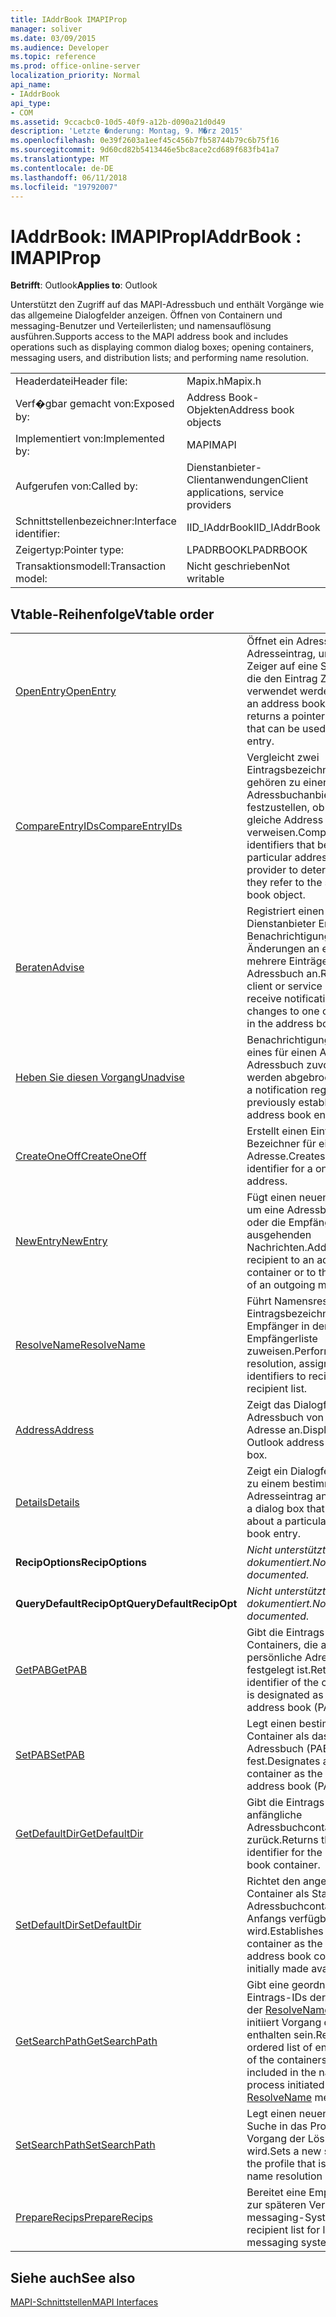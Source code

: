 ```yaml
---
title: IAddrBook IMAPIProp
manager: soliver
ms.date: 03/09/2015
ms.audience: Developer
ms.topic: reference
ms.prod: office-online-server
localization_priority: Normal
api_name:
- IAddrBook
api_type:
- COM
ms.assetid: 9ccacbc0-10d5-40f9-a12b-d090a21d0d49
description: 'Letzte �nderung: Montag, 9. M�rz 2015'
ms.openlocfilehash: 0e39f2603a1eef45c456b7fb58744b79c6b75f16
ms.sourcegitcommit: 9d60cd82b5413446e5bc8ace2cd689f683fb41a7
ms.translationtype: MT
ms.contentlocale: de-DE
ms.lasthandoff: 06/11/2018
ms.locfileid: "19792007"
---
```

# <a name="iaddrbook--imapiprop"></a><span data-ttu-id="2c923-103">IAddrBook: IMAPIProp</span><span class="sxs-lookup"><span data-stu-id="2c923-103">IAddrBook : IMAPIProp</span></span>

  
  
<span data-ttu-id="2c923-104">**Betrifft**: Outlook</span><span class="sxs-lookup"><span data-stu-id="2c923-104">**Applies to**: Outlook</span></span> 
  
<span data-ttu-id="2c923-105">Unterstützt den Zugriff auf das MAPI-Adressbuch und enthält Vorgänge wie das allgemeine Dialogfelder anzeigen. Öffnen von Containern und messaging-Benutzer und Verteilerlisten; und namensauflösung ausführen.</span><span class="sxs-lookup"><span data-stu-id="2c923-105">Supports access to the MAPI address book and includes operations such as displaying common dialog boxes; opening containers, messaging users, and distribution lists; and performing name resolution.</span></span>
  
|||
|:-----|:-----|
|<span data-ttu-id="2c923-106">Headerdatei</span><span class="sxs-lookup"><span data-stu-id="2c923-106">Header file:</span></span>  <br/> |<span data-ttu-id="2c923-107">Mapix.h</span><span class="sxs-lookup"><span data-stu-id="2c923-107">Mapix.h</span></span>  <br/> |
|<span data-ttu-id="2c923-108">Verf�gbar gemacht von:</span><span class="sxs-lookup"><span data-stu-id="2c923-108">Exposed by:</span></span>  <br/> |<span data-ttu-id="2c923-109">Address Book-Objekten</span><span class="sxs-lookup"><span data-stu-id="2c923-109">Address book objects</span></span>  <br/> |
|<span data-ttu-id="2c923-110">Implementiert von:</span><span class="sxs-lookup"><span data-stu-id="2c923-110">Implemented by:</span></span>  <br/> |<span data-ttu-id="2c923-111">MAPI</span><span class="sxs-lookup"><span data-stu-id="2c923-111">MAPI</span></span>  <br/> |
|<span data-ttu-id="2c923-112">Aufgerufen von:</span><span class="sxs-lookup"><span data-stu-id="2c923-112">Called by:</span></span>  <br/> |<span data-ttu-id="2c923-113">Dienstanbieter-Clientanwendungen</span><span class="sxs-lookup"><span data-stu-id="2c923-113">Client applications, service providers</span></span>  <br/> |
|<span data-ttu-id="2c923-114">Schnittstellenbezeichner:</span><span class="sxs-lookup"><span data-stu-id="2c923-114">Interface identifier:</span></span>  <br/> |<span data-ttu-id="2c923-115">IID_IAddrBook</span><span class="sxs-lookup"><span data-stu-id="2c923-115">IID_IAddrBook</span></span>  <br/> |
|<span data-ttu-id="2c923-116">Zeigertyp:</span><span class="sxs-lookup"><span data-stu-id="2c923-116">Pointer type:</span></span>  <br/> |<span data-ttu-id="2c923-117">LPADRBOOK</span><span class="sxs-lookup"><span data-stu-id="2c923-117">LPADRBOOK</span></span>  <br/> |
|<span data-ttu-id="2c923-118">Transaktionsmodell:</span><span class="sxs-lookup"><span data-stu-id="2c923-118">Transaction model:</span></span>  <br/> |<span data-ttu-id="2c923-119">Nicht geschrieben</span><span class="sxs-lookup"><span data-stu-id="2c923-119">Not writable</span></span>  <br/> |
   
## <a name="vtable-order"></a><span data-ttu-id="2c923-120">Vtable-Reihenfolge</span><span class="sxs-lookup"><span data-stu-id="2c923-120">Vtable order</span></span>

|||
|:-----|:-----|
|[<span data-ttu-id="2c923-121">OpenEntry</span><span class="sxs-lookup"><span data-stu-id="2c923-121">OpenEntry</span></span>](iaddrbook-openentry.md) <br/> |<span data-ttu-id="2c923-122">Öffnet ein Adressbuch Adresseintrag, und gibt einen Zeiger auf eine Schnittstelle, die den Eintrag Zugriff auf verwendet werden kann.</span><span class="sxs-lookup"><span data-stu-id="2c923-122">Opens an address book entry and returns a pointer to an interface that can be used to access the entry.</span></span>  <br/> |
|[<span data-ttu-id="2c923-123">CompareEntryIDs</span><span class="sxs-lookup"><span data-stu-id="2c923-123">CompareEntryIDs</span></span>](iaddrbook-compareentryids.md) <br/> |<span data-ttu-id="2c923-124">Vergleicht zwei Eintragsbezeichner, die gehören zu einer bestimmten Adressbuchanbieter um festzustellen, ob diese auf das gleiche Address Book-Objekt verweisen.</span><span class="sxs-lookup"><span data-stu-id="2c923-124">Compares two entry identifiers that belong to a particular address book provider to determine whether they refer to the same address book object.</span></span>  <br/> |
|[<span data-ttu-id="2c923-125">Beraten</span><span class="sxs-lookup"><span data-stu-id="2c923-125">Advise</span></span>](iaddrbook-advise.md) <br/> |<span data-ttu-id="2c923-126">Registriert einen Client oder Dienstanbieter Erhalt von Benachrichtigungen zu Änderungen an einen oder mehrere Einträge im Adressbuch an.</span><span class="sxs-lookup"><span data-stu-id="2c923-126">Registers a client or service provider to receive notifications about changes to one or more entries in the address book.</span></span>  <br/> |
|[<span data-ttu-id="2c923-127">Heben Sie diesen Vorgang</span><span class="sxs-lookup"><span data-stu-id="2c923-127">Unadvise</span></span>](iaddrbook-unadvise.md) <br/> |<span data-ttu-id="2c923-128">Benachrichtigungsregistrierung eines für einen Adresseintrag Adressbuch zuvor eingerichtet werden abgebrochen.</span><span class="sxs-lookup"><span data-stu-id="2c923-128">Cancels a notification registration previously established for an address book entry.</span></span>  <br/> |
|[<span data-ttu-id="2c923-129">CreateOneOff</span><span class="sxs-lookup"><span data-stu-id="2c923-129">CreateOneOff</span></span>](iaddrbook-createoneoff.md) <br/> |<span data-ttu-id="2c923-130">Erstellt einen Eintrag Bezeichner für eine einmalige Adresse.</span><span class="sxs-lookup"><span data-stu-id="2c923-130">Creates an entry identifier for a one-off address.</span></span>  <br/> |
|[<span data-ttu-id="2c923-131">NewEntry</span><span class="sxs-lookup"><span data-stu-id="2c923-131">NewEntry</span></span>](iaddrbook-newentry.md) <br/> |<span data-ttu-id="2c923-132">Fügt einen neuen Empfänger um eine Adressbuchcontainer oder die Empfängerliste von ausgehenden Nachrichten.</span><span class="sxs-lookup"><span data-stu-id="2c923-132">Adds a new recipient to an address book container or to the recipient list of an outgoing message.</span></span>  <br/> |
|[<span data-ttu-id="2c923-133">ResolveName</span><span class="sxs-lookup"><span data-stu-id="2c923-133">ResolveName</span></span>](iaddrbook-resolvename.md) <br/> |<span data-ttu-id="2c923-134">Führt Namensresolution Eintragsbezeichner an Empfänger in der Empfängerliste zuweisen.</span><span class="sxs-lookup"><span data-stu-id="2c923-134">Performs name resolution, assigning entry identifiers to recipients in a recipient list.</span></span>  <br/> |
|[<span data-ttu-id="2c923-135">Address</span><span class="sxs-lookup"><span data-stu-id="2c923-135">Address</span></span>](iaddrbook-address.md) <br/> |<span data-ttu-id="2c923-136">Zeigt das Dialogfeld Adressbuch von Outlook-Adresse an.</span><span class="sxs-lookup"><span data-stu-id="2c923-136">Displays the Outlook address book dialog box.</span></span>  <br/> |
|[<span data-ttu-id="2c923-137">Details</span><span class="sxs-lookup"><span data-stu-id="2c923-137">Details</span></span>](iaddrbook-details.md) <br/> |<span data-ttu-id="2c923-138">Zeigt ein Dialogfeld, das Details zu einem bestimmten Buch Adresseintrag anzeigt.</span><span class="sxs-lookup"><span data-stu-id="2c923-138">Displays a dialog box that shows details about a particular address book entry.</span></span>  <br/> |
|<span data-ttu-id="2c923-139">**RecipOptions**</span><span class="sxs-lookup"><span data-stu-id="2c923-139">**RecipOptions**</span></span> <br/> | <span data-ttu-id="2c923-140">*Nicht unterstützte oder dokumentiert.*</span><span class="sxs-lookup"><span data-stu-id="2c923-140">*Not supported or documented.*</span></span>  <br/> |
|<span data-ttu-id="2c923-141">**QueryDefaultRecipOpt**</span><span class="sxs-lookup"><span data-stu-id="2c923-141">**QueryDefaultRecipOpt**</span></span> <br/> | <span data-ttu-id="2c923-142">*Nicht unterstützte oder dokumentiert.*</span><span class="sxs-lookup"><span data-stu-id="2c923-142">*Not supported or documented.*</span></span>  <br/> |
|[<span data-ttu-id="2c923-143">GetPAB</span><span class="sxs-lookup"><span data-stu-id="2c923-143">GetPAB</span></span>](iaddrbook-getpab.md) <br/> |<span data-ttu-id="2c923-144">Gibt die Eintrags-ID des Containers, die als das persönliche Adressbuch (PAB) festgelegt ist.</span><span class="sxs-lookup"><span data-stu-id="2c923-144">Returns the entry identifier of the container that is designated as the personal address book (PAB).</span></span>  <br/> |
|[<span data-ttu-id="2c923-145">SetPAB</span><span class="sxs-lookup"><span data-stu-id="2c923-145">SetPAB</span></span>](iaddrbook-setpab.md) <br/> |<span data-ttu-id="2c923-146">Legt einen bestimmten Container als das persönliche Adressbuch (PAB) fest.</span><span class="sxs-lookup"><span data-stu-id="2c923-146">Designates a particular container as the personal address book (PAB).</span></span>  <br/> |
|[<span data-ttu-id="2c923-147">GetDefaultDir</span><span class="sxs-lookup"><span data-stu-id="2c923-147">GetDefaultDir</span></span>](iaddrbook-getdefaultdir.md) <br/> |<span data-ttu-id="2c923-148">Gibt die Eintrags-ID für die anfängliche Adressbuchcontainer zurück.</span><span class="sxs-lookup"><span data-stu-id="2c923-148">Returns the entry identifier for the initial address book container.</span></span>  <br/> |
|[<span data-ttu-id="2c923-149">SetDefaultDir</span><span class="sxs-lookup"><span data-stu-id="2c923-149">SetDefaultDir</span></span>](iaddrbook-setdefaultdir.md) <br/> |<span data-ttu-id="2c923-150">Richtet den angegebenen Container als Standard-Adressbuchcontainer, die Anfangs verfügbar gemacht wird.</span><span class="sxs-lookup"><span data-stu-id="2c923-150">Establishes the specified container as the default address book container that is initially made available.</span></span>  <br/> |
|[<span data-ttu-id="2c923-151">GetSearchPath</span><span class="sxs-lookup"><span data-stu-id="2c923-151">GetSearchPath</span></span>](iaddrbook-getsearchpath.md) <br/> |<span data-ttu-id="2c923-152">Gibt eine geordnete Liste von Eintrags-IDs der Container in der [ResolveName](iaddrbook-resolvename.md) -Methode initiiert Vorgang der Lösung enthalten sein.</span><span class="sxs-lookup"><span data-stu-id="2c923-152">Returns an ordered list of entry identifiers of the containers to be included in the name resolution process initiated by the [ResolveName](iaddrbook-resolvename.md) method.</span></span>  <br/> |
|[<span data-ttu-id="2c923-153">SetSearchPath</span><span class="sxs-lookup"><span data-stu-id="2c923-153">SetSearchPath</span></span>](iaddrbook-setsearchpath.md) <br/> |<span data-ttu-id="2c923-154">Legt einen neuen Pfad für die Suche in das Profil, das für den Vorgang der Lösung verwendet wird.</span><span class="sxs-lookup"><span data-stu-id="2c923-154">Sets a new search path in the profile that is used for the name resolution process.</span></span>  <br/> |
|[<span data-ttu-id="2c923-155">PrepareRecips</span><span class="sxs-lookup"><span data-stu-id="2c923-155">PrepareRecips</span></span>](iaddrbook-preparerecips.md) <br/> |<span data-ttu-id="2c923-156">Bereitet eine Empfängerliste zur späteren Verwendung von messaging-System.</span><span class="sxs-lookup"><span data-stu-id="2c923-156">Prepares a recipient list for later use by the messaging system.</span></span>  <br/> |
   
## <a name="see-also"></a><span data-ttu-id="2c923-157">Siehe auch</span><span class="sxs-lookup"><span data-stu-id="2c923-157">See also</span></span>



[<span data-ttu-id="2c923-158">MAPI-Schnittstellen</span><span class="sxs-lookup"><span data-stu-id="2c923-158">MAPI Interfaces</span></span>](mapi-interfaces.md)

